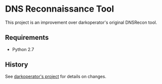DNS Reconnaissance Tool
=======================

This project is an improvement over darkoperator's original DNSRecon tool.


Requirements
------------

* Python 2.7


History
-------

See [darkoperator's project][dnsrecon] for details on changes.


[dnsrecon]: https://github.com/darkoperator/dnsrecon
